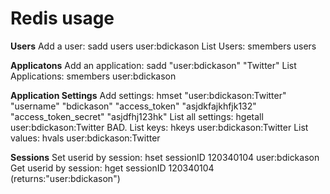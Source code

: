 # Redis usage

__Users__
Add a user: sadd users user:bdickason
List Users: smembers users

__Applicatons__
Add an application: sadd "user:bdickason" "Twitter"
List Applications: smembers user:bdickason
	
__Application Settings__
Add settings: hmset "user:bdickason:Twitter" "username" "bdickason" "access_token" "asjdkfajkhfjk132" "access_token_secret" "asjdfhj123hk"
List all settings: hgetall user:bdickason:Twitter
BAD. List keys: hkeys user:bdickason:Twitter
List values: hvals user:bdickason:Twitter

__Sessions__
Set userid by session: hset sessionID 120340104 user:bdickason
Get userid by session: hget sessionID 120340104 (returns:"user:bdickason")